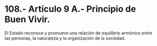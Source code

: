 # 108.- Artículo 9 A.- Principio de Buen Vivir.

El Estado reconoce y promueve una relación de equilibrio armónico entre las personas, la naturaleza y la organización de la sociedad.
